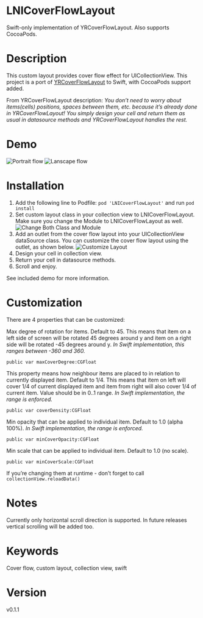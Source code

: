 # LNICoverFlowLayout
Swift-only implementation of YRCoverFlowLayout. Also supports CocoaPods.

# Description

This custom layout provides cover flow effect for UICollectionView. This project is a port of [YRCoverFlowLayout](https://github.com/solomidSF/YRCoverFlowLayout) to Swift, with CocoaPods support added.

From YRCoverFlowLayout description: *You don’t need to worry about items(cells) positions, spaces between them, etc. because it’s already done in YRCoverFlowLayout! You simply design your cell and return them as usual in datasource methods and YRCoverFlowLayout handles the rest.*

# Demo

![Portrait flow](/PortraitCoverLayout.gif)
![Lanscape flow](/LandscapeCoverLayout.gif)

# Installation

1. Add the following line to Podfile:
        `pod 'LNICoverFlowLayout'`
        and run `pod install`
2. Set custom layout class in your collection view to LNICoverFlowLayout. Make sure you change the Module to LNICoverFlowLayout as well.
![Change Both Class and Module](/ChangeModule.png)
3. Add an outlet from the cover flow layout into your UICollectionView dataSource class. You can customize the cover flow layout using the outlet, as shown below.
![Customize Layout](/CustomizingLayout.png)
3. Design your cell in collection view.
4. Return your cell in datasource methods.
5. Scroll and enjoy.

See included demo for more information.

# Customization

There are 4 properties that can be customized:

Max degree of rotation for items. Default to 45. This means that item on a left side of screen will be rotated 45 degrees around y and item on a right side will be rotated -45 degrees around y. *In Swift implementation, this ranges between -360 and 360.*

	public var maxCoverDegree:CGFloat

This property means how neighbour items are placed to in relation to currently displayed item. Default to 1/4. This means that item on left will cover 1/4 of current displayed item and item from right will also cover 1/4 of current item. Value should be in 0..1 range. *In Swift implementation, the range is enforced.*

	public var coverDensity:CGFloat

Min opacity that can be applied to individual item.
Default to 1.0 (alpha 100%). *In Swift implementation, the range is enforced.*

	public var minCoverOpacity:CGFloat

Min scale that can be applied to individual item.
Default to 1.0 (no scale).

	public var minCoverScale:CGFloat

If you’re changing them at runtime - don’t forget to call `collectionView.reloadData()`

# Notes

Currently only horizontal scroll direction is supported.
In future releases vertical scrolling will be added too.

# Keywords

Cover flow, custom layout, collection view, swift

# Version

v0.1.1
